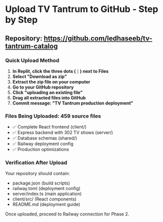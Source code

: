 # Upload TV Tantrum to GitHub - Step by Step

## Repository: https://github.com/ledhaseeb/tv-tantrum-catalog

### Quick Upload Method

1. **In Replit, click the three dots (⋮) next to Files**
2. **Select "Download as zip"**
3. **Extract the zip file on your computer**
4. **Go to your GitHub repository**
5. **Click "uploading an existing file"**
6. **Drag all extracted files into GitHub**
7. **Commit message: "TV Tantrum production deployment"**

### Files Being Uploaded: 459 source files
- ✅ Complete React frontend (client/)
- ✅ Express backend with 302 TV shows (server/)
- ✅ Database schemas (shared/)
- ✅ Railway deployment config
- ✅ Production optimizations

### Verification After Upload
Your repository should contain:
- package.json (build scripts)
- railway.toml (deployment config)
- server/index.ts (main application)
- client/src/ (React components)
- README.md (deployment guide)

Once uploaded, proceed to Railway connection for Phase 2.